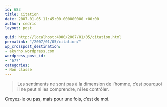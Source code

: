 ```yaml
---
id: 683
title: Citation
date: 2007-01-05 11:45:00.000000000 +00:00
author: cedric
layout: post

guid: http://localhost:4000/2007/01/05/citation.html
permalink: "/2007/01/05/citation/"
wp_crosspost_destination:
- akyrho.wordpress.com
wordpress_post_id:
- '677'
categories:
- Non classé
---
```

> Les sentiments ne sont pas à la dimension de l’homme, c’est pourquoi il ne peut ni les comprendre, ni les contrôler.

Croyez-le ou pas, mais pour une fois, c’est de moi.